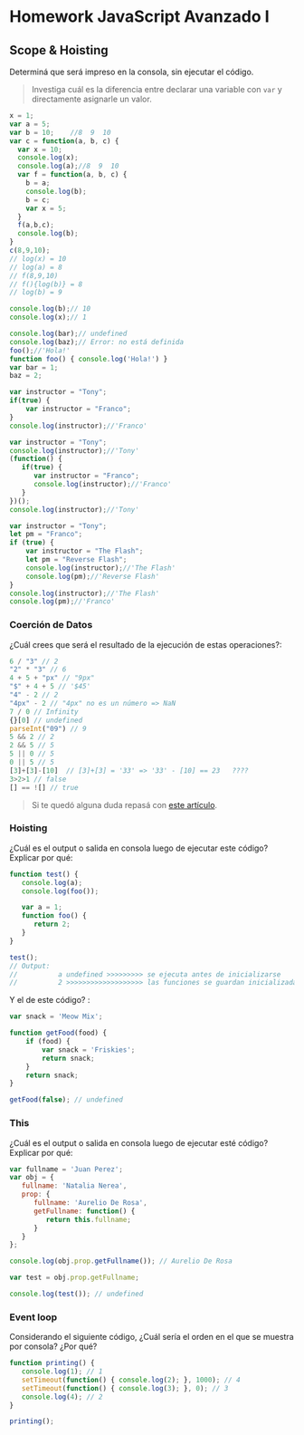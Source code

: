 
# Homework JavaScript Avanzado I

## Scope & Hoisting

Determiná que será impreso en la consola, sin ejecutar el código.

> Investiga cuál es la diferencia entre declarar una variable con `var` y directamente asignarle un valor.

```javascript
x = 1;
var a = 5;
var b = 10;    //8  9  10
var c = function(a, b, c) {
  var x = 10;
  console.log(x);
  console.log(a);//8  9  10
  var f = function(a, b, c) {
    b = a;
    console.log(b);
    b = c;
    var x = 5;
  }
  f(a,b,c);
  console.log(b);
}
c(8,9,10);
// log(x) = 10
// log(a) = 8
// f(8,9,10)
// f(){log(b)} = 8
// log(b) = 9

console.log(b);// 10
console.log(x);// 1
```

```javascript
console.log(bar);// undefined   
console.log(baz);// Error: no está definida
foo();//'Hola!'
function foo() { console.log('Hola!') }
var bar = 1;
baz = 2;
```

```javascript
var instructor = "Tony";
if(true) {
    var instructor = "Franco";
}
console.log(instructor);//'Franco'
```

```javascript
var instructor = "Tony";
console.log(instructor);//'Tony'
(function() {
   if(true) {
      var instructor = "Franco";
      console.log(instructor);//'Franco'
   }
})();
console.log(instructor);//'Tony'
```

```javascript
var instructor = "Tony";
let pm = "Franco";
if (true) {
    var instructor = "The Flash";
    let pm = "Reverse Flash";
    console.log(instructor);//'The Flash'
    console.log(pm);//'Reverse Flash'
}
console.log(instructor);//'The Flash'
console.log(pm);//'Franco'
```
### Coerción de Datos

¿Cuál crees que será el resultado de la ejecución de estas operaciones?:

```javascript
6 / "3" // 2
"2" * "3" // 6
4 + 5 + "px" // "9px"
"$" + 4 + 5 // '$45'
"4" - 2 // 2
"4px" - 2 // "4px" no es un número => NaN
7 / 0 // Infinity
{}[0] // undefined
parseInt("09") // 9
5 && 2 // 2
2 && 5 // 5
5 || 0 // 5
0 || 5 // 5
[3]+[3]-[10]  // [3]+[3] = '33' => '33' - [10] == 23   ????
3>2>1 // false
[] == ![] // true
```

> Si te quedó alguna duda repasá con [este artículo](http://javascript.info/tutorial/object-conversion).


### Hoisting

¿Cuál es el output o salida en consola luego de ejecutar este código? Explicar por qué:

```javascript
function test() {
   console.log(a);
   console.log(foo());

   var a = 1;
   function foo() {
      return 2;
   }
}

test();
// Output:
//          a undefined >>>>>>>>> se ejecuta antes de inicializarse
//          2 >>>>>>>>>>>>>>>>>>> las funciones se guardan inicializadas


```

Y el de este código? :

```javascript
var snack = 'Meow Mix';

function getFood(food) {
    if (food) {
        var snack = 'Friskies';
        return snack;
    }
    return snack;
}

getFood(false); // undefined
```


### This

¿Cuál es el output o salida en consola luego de ejecutar esté código? Explicar por qué:

```javascript
var fullname = 'Juan Perez';
var obj = {
   fullname: 'Natalia Nerea',
   prop: {
      fullname: 'Aurelio De Rosa',
      getFullname: function() {
         return this.fullname;
      }
   }
};

console.log(obj.prop.getFullname()); // Aurelio De Rosa

var test = obj.prop.getFullname; 

console.log(test()); // undefined
```

### Event loop

Considerando el siguiente código, ¿Cuál sería el orden en el que se muestra por consola? ¿Por qué?

```javascript
function printing() {
   console.log(1); // 1
   setTimeout(function() { console.log(2); }, 1000); // 4
   setTimeout(function() { console.log(3); }, 0); // 3
   console.log(4); // 2
}

printing();
```


